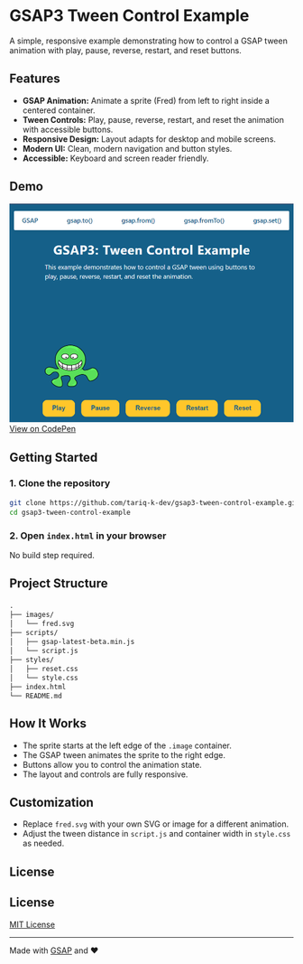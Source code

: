 # GSAP3 Tween Control Example

A simple, responsive example demonstrating how to control a GSAP tween animation with play, pause, reverse, restart, and reset buttons.

## Features

- **GSAP Animation:** Animate a sprite (Fred) from left to right inside a centered container.
- **Tween Controls:** Play, pause, reverse, restart, and reset the animation with accessible buttons.
- **Responsive Design:** Layout adapts for desktop and mobile screens.
- **Modern UI:** Clean, modern navigation and button styles.
- **Accessible:** Keyboard and screen reader friendly.

## Demo

![Screenshot of the app](./images/screenshot.png)  
[View on CodePen](https://codepen.io/tk_dev/pen/GgJeyGe)

## Getting Started

### 1. Clone the repository

```sh
git clone https://github.com/tariq-k-dev/gsap3-tween-control-example.git
cd gsap3-tween-control-example
```

### 2. Open `index.html` in your browser

No build step required.

## Project Structure

```
.
├── images/
│   └── fred.svg
├── scripts/
│   ├── gsap-latest-beta.min.js
│   └── script.js
├── styles/
│   ├── reset.css
│   └── style.css
├── index.html
└── README.md
```

## How It Works

- The sprite starts at the left edge of the `.image` container.
- The GSAP tween animates the sprite to the right edge.
- Buttons allow you to control the animation state.
- The layout and controls are fully responsive.

## Customization

- Replace `fred.svg` with your own SVG or image for a different animation.
- Adjust the tween distance in `script.js` and container width in `style.css` as needed.

## License

## License

[MIT License](LICENSE)

---

Made with [GSAP](https://greensock.com/gsap/) and ❤️
